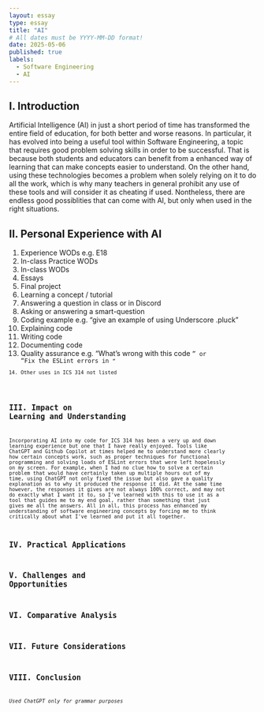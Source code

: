 ```yaml
---
layout: essay
type: essay
title: "AI"
# All dates must be YYYY-MM-DD format!
date: 2025-05-06
published: true
labels:
  - Software Engineering
  - AI
---
```


## I. Introduction
Artificial Intelligence (AI) in just a short period of time has transformed the entire field of education, for both better and worse reasons. In particular, it has evolved into being a useful tool within Software Engineering, a topic that requires good problem solving skills in order to be successful. That is because both students and educators can benefit from a enhanced way of learning that can make concepts easier to understand. On the other hand, using these technologies becomes a problem when solely relying on it to do all the work, which is why many teachers in general prohibit any use of these tools and will consider it as cheating if used. Nontheless, there are endless good possiblities that can come with AI, but only when used in the right situations.

## II. Personal Experience with AI
1. Experience WODs e.g. E18
2. In-class Practice WODs
3. In-class WODs
4. Essays
5. Final project
6. Learning a concept / tutorial
7. Answering a question in class or in Discord
8. Asking or answering a smart-question
9. Coding example e.g. “give an example of using Underscore .pluck”
10. Explaining code
11. Writing code
12. Documenting code
13. Quality assurance e.g. “What’s wrong with this code <code here>” or “Fix the ESLint errors in <code here>”
14. Other uses in ICS 314 not listed

## III. Impact on Learning and Understanding
Incorporating AI into my code for ICS 314 has been a very up and down learning experience but one that I have really enjoyed. Tools like ChatGPT and Github Copilot at times helped me to understand more clearly how certain concepts work, such as proper techniques for functional programming and solving loads of ESLint errors that were left hopelessly on my screen. For example, when I had no clue how to solve a certain problem that would have certainly taken up multiple hours out of my time, using ChatGPT not only fixed the issue but also gave a quality explanation as to why it produced the response it did. At the same time however, the responses it gives are not always 100% correct, and may not do exactly what I want it to, so I've learned with this to use it as a tool that guides me to my end goal, rather than something that just gives me all the answers. All in all, this process has enhanced my understanding of software engineering concepts by forcing me to think critically about what I've learned and put it all together.

## IV. Practical Applications


## V. Challenges and Opportunities


## VI. Comparative Analysis


## VII. Future Considerations


## VIII. Conclusion


*Used ChatGPT only for grammar purposes*
